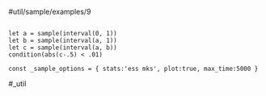 #util/sample/examples/9
```js:js_input

let a = sample(interval(0, 1))
let b = sample(interval(a, 1))
let c = sample(interval(a, b))
condition(abs(c-.5) < .01)

```

```js:js_removed
const _sample_options = { stats:'ess mks', plot:true, max_time:5000 }
```
#_util